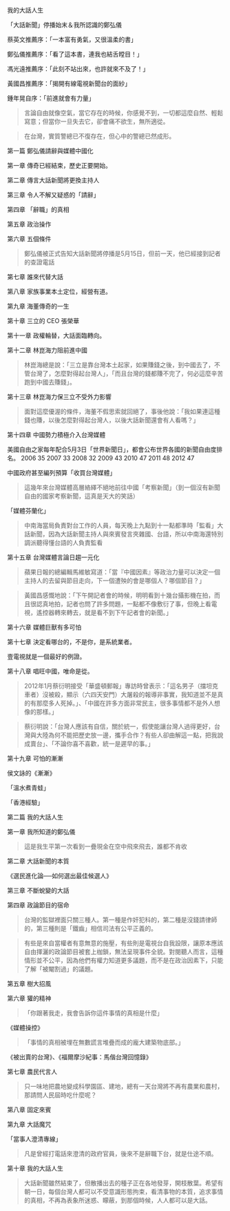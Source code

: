 我的大話人生

「大話新聞」停播始末＆我所認識的鄭弘儀

蔡英文推薦序：「一本富有勇氣，又很溫柔的書」

鄭弘儀推薦序：「看了這本書，連我也結舌瞠目！」

馮光遠推薦序：「此刻不站出來，也許就來不及了！」

黃國昌推薦序：「揭開有線電視新聞台的面紗」

鍾年晃自序：「前進就會有力量」

> 言論自由就像空氣，當它存在的時候，你感覺不到，一切都這麼自然、輕鬆寫意；但當你一旦失去它，卻會痛不欲生，無所適從。

> 在台灣，實質警總已不復存在，但心中的警總已然成形。

第一篇 鄭弘儀請辭與媒體中國化

第一章 傳奇已經結束，歷史正要開始。

第二章 傳言大話新聞將更換主持人

第三章 令人不解又疑惑的「請辭」

第四章 「辭職」的真相

第五章 政治操作

第六章 五個條件

> 鄭弘儀被正式告知大話新聞將停播是5月15日，但前一天，他已經接到記者的查證電話

第七章 誰來代替大話

第八章 家族事業本土定位，經營有道。

第九章 海董傳奇的一生

第十章 三立的 CEO 張榮華

第十一章 政權輪替，大話面臨轉向。

第十二章 林崑海力阻前進中國

> 林崑海總是說：「三立是靠台灣本土起家，如果賺錢之後，到中國去了，不管台灣了，怎麼對得起台灣人」，「而且台灣的錢都賺不完了，何必這麼辛苦跑到中國去賺錢」。

第十三章 林崑海力保三立不受外力影響

> 面對這麼優渥的條件，海董不假思索就回絕了，事後他說：「我如果連這種錢也賺，以後怎麼對得起台灣人，以後大話新聞還會有人看嗎？」

第十四章 中國勢力積極介入台灣媒體

美國自由之家每年配合5月3日「世界新聞日」，都會公布世界各國的新聞自由度排名。
2006 35
2007 33
2008 32
2009 43
2010 47
2011 48
2012 47

中國政府甚至編列預算「收買台灣媒體」

> 這幾年來台灣媒體高層絡繹不絕地前往中國「考察新聞」（到一個沒有新聞自由的國家考察新聞，這真是天大的笑話）

「媒體芬蘭化」

> 中南海當局負責對台工作的人員，每天晚上九點到十一點都準時「監看」大話新聞，因為大話新聞主持人與來賓發言夾雜國、台語，所以中南海還特別調派聽得懂台語的人負責監看

第十五章 台灣媒體言論日趨一元化

> 蘋果日報的總編輯馬維敏寫道：「當『中國因素』等政治力量可以決定一個主持人的去留與節目走向，下一個遭殃的會是哪個人？哪個節目？」

> 黃國昌感慨地說：「下午開記者會的時候，明明看到十幾台攝影機在拍，而且很認真地拍，記者也問了許多問題，一點都不像敷衍了事，但晚上看電視，遙控器轉來轉去，就是看不到下午記者會的新聞。」

第十六章 媒體巨獸有多可怕

第十七章 決定看哪台的，不是你，是系統業者。

壹電視就是一個最好的例證。

第十八章 唱旺中國，唯命是從。

> 2012年1月蔡衍明接受「華盛頓郵報」專訪時曾表示：「這名男子（擋坦克車者）沒被殺，顯示（六四天安門）大屠殺的報導非事實，我知道並不是真的有那麼多人死掉。」、「中國在許多方面非常民主，很多事情都不是外人想像的那樣。」

> 蔡衍明說：「台灣人應該有自信，關於統一，假使能讓台灣人過得更好，台灣與大陸為何不能把歷史放一邊，攜手合作？有些人卻曲解這一點，把我說成賣台」、「不論你喜不喜歡，統一是遲早的事。」

第十九章 可怕的漸漸

侯文詠的《漸漸》

「溫水煮青蛙」

「香港經驗」

第二篇 我的大話人生

第一章 我所知道的鄭弘儀

> 這是我生平第一次看到一疊現金在空中飛來飛去，誰都不肯收

第二章 大話新聞的本質

《選民進化論──如何選出最佳候選人》

第三章 不斷蛻變的大話

第四章 政論節目的宿命

> 台灣的監獄裡面只關三種人。第一種是作奸犯科的，第二種是沒錢請律師的，第三種則是「鐵齒」相信司法有公平正義的。

> 有些是來自當權者有意無意的施壓，有些則是電視台自我設限，讓原本應該自由揮灑的政論節目被套上枷鎖，無法呈現事件全貌。對閱聽人而言，這種情形並不公平，因為他們有權力知道更多議題，而不是在政治因素下，只能了解「被閹割過」的議題。

第五章 樹大招風

第六章 獾的精神

> 「你跟著我走，我會告訴你這件事情的真相是什麼」

《媒體操控》

> 「事情的真相被埋在無數謊言堆疊而成的龐大建築物底部。」

《被出賣的台灣》、《福爾摩沙紀事：馬偕台灣回憶錄》

第七章 農民代言人

> 只一味地把農地變成科學園區、建地，總有一天台灣將不再有農業和農村，那請問人民屆時吃什麼呢？

第八章 固定來賓

第九章 大話魔咒

「當事人澄清專線」

> 凡是曾經打電話來澄清的政府官員，後來不是辭職下台，就是仕途不順。

第十章 我的大話人生

> 大話新聞雖然結束了，但散播出去的種子正在各地發芽，開枝散葉。希望有朝一日，每個台灣人都可以不受意識形態拘束，看清事物的本質，追求事情的真相，不再為表象所迷惑、矇蔽，到那個時候，人人都可以是大話。















